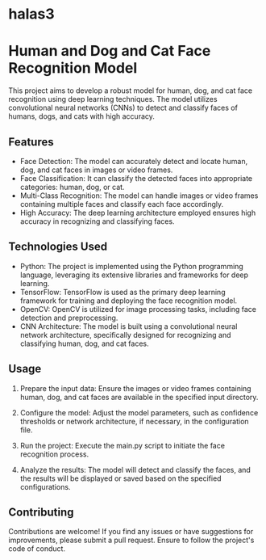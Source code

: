 # halas3

# Human and Dog and Cat Face Recognition Model

This project aims to develop a robust model for human, dog, and cat face recognition using deep learning techniques. The model utilizes convolutional neural networks (CNNs) to detect and classify faces of humans, dogs, and cats with high accuracy.

## Features

- Face Detection: The model can accurately detect and locate human, dog, and cat faces in images or video frames.
- Face Classification: It can classify the detected faces into appropriate categories: human, dog, or cat.
- Multi-Class Recognition: The model can handle images or video frames containing multiple faces and classify each face accordingly.
- High Accuracy: The deep learning architecture employed ensures high accuracy in recognizing and classifying faces.

## Technologies Used

- Python: The project is implemented using the Python programming language, leveraging its extensive libraries and frameworks for deep learning.
- TensorFlow: TensorFlow is used as the primary deep learning framework for training and deploying the face recognition model.
- OpenCV: OpenCV is utilized for image processing tasks, including face detection and preprocessing.
- CNN Architecture: The model is built using a convolutional neural network architecture, specifically designed for recognizing and classifying human, dog, and cat faces.


## Usage

1. Prepare the input data: Ensure the images or video frames containing human, dog, and cat faces are available in the specified input directory.

2. Configure the model: Adjust the model parameters, such as confidence thresholds or network architecture, if necessary, in the configuration file.

3. Run the project: Execute the main.py script to initiate the face recognition process.

4. Analyze the results: The model will detect and classify the faces, and the results will be displayed or saved based on the specified configurations.

## Contributing

Contributions are welcome! If you find any issues or have suggestions for improvements, please submit a pull request. Ensure to follow the project's code of conduct.

